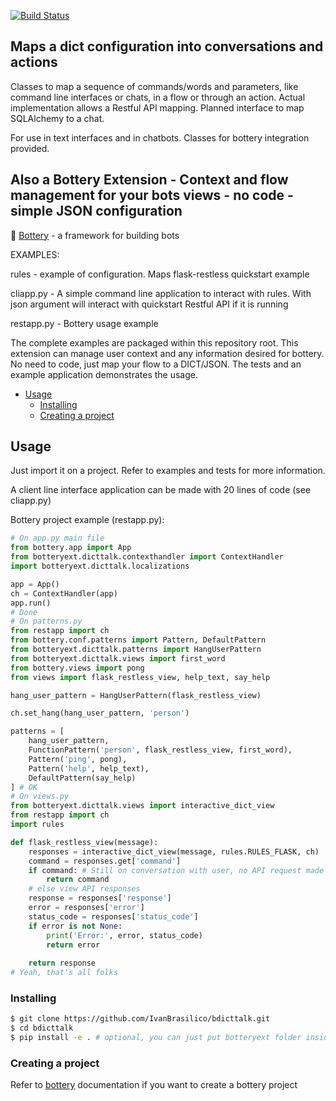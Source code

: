 [![Build Status](https://travis-ci.org/IvanBrasilico/bdicttalk.svg?branch=master)](https://travis-ci.org/IvanBrasilico/bdicttalk)

## Maps a dict configuration into conversations and actions

Classes to map a sequence of commands/words and parameters, like command line interfaces or chats, in a flow or through an action. Actual implementation allows a Restful API mapping. Planned interface to map SQLAlchemy to a chat.

For use in text interfaces and in chatbots. Classes for bottery integration provided.

## Also a Bottery Extension - Context and flow management for your bots views - no code - simple JSON configuration
:battery: [Bottery](https://github.com/rougeth/bottery/)  - a framework for building bots

EXAMPLES:

rules - example of configuration. Maps flask-restless quickstart example

cliapp.py - A simple command line application to interact with rules. With json argument will interact with quickstart Restful API if it is running

restapp.py - Bottery usage example


The complete examples are packaged within this repository root. This extension can manage user context and any information desired for bottery. No need to code, just map your flow to a DICT/JSON. The tests and an example application demonstrates the usage.

* [Usage](#usage)
  * [Installing](#installing)
  * [Creating a project](#creating-a-project)


## Usage
Just import it on a project. Refer to examples and tests for more information.

A client line interface application can be made with 20 lines of code (see cliapp.py) 

Bottery project example (restapp.py):

```python
# On app.py main file
from bottery.app import App
from botteryext.dicttalk.contexthandler import ContextHandler
import botteryext.dicttalk.localizations

app = App()
ch = ContextHandler(app)
app.run()
# Done
# On patterns.py
from restapp import ch
from bottery.conf.patterns import Pattern, DefaultPattern
from botteryext.dicttalk.patterns import HangUserPattern
from botteryext.dicttalk.views import first_word
from bottery.views import pong
from views import flask_restless_view, help_text, say_help

hang_user_pattern = HangUserPattern(flask_restless_view)

ch.set_hang(hang_user_pattern, 'person')

patterns = [
    hang_user_pattern,
    FunctionPattern('person', flask_restless_view, first_word),
    Pattern('ping', pong),
    Pattern('help', help_text),
    DefaultPattern(say_help)
] # OK
# On views.py
from botteryext.dicttalk.views import interactive_dict_view
from restapp import ch
import rules

def flask_restless_view(message):
    responses = interactive_dict_view(message, rules.RULES_FLASK, ch)
	command = responses.get['command']
	if command: # Still on conversation with user, no API request made yet
		return command
	# else view API responses
	response = responses['response']
	error = responses['error']
	status_code = responses['status_code']
	if error is not None:
		print('Error:', error, status_code)
		return error
	
	return response
# Yeah, that's all folks
```

### Installing
```bash
$ git clone https://github.com/IvanBrasilico/bdicttalk.git
$ cd bdicttalk
$ pip install -e . # optional, you can just put botteryext folder inside your project
```

### Creating a project 

Refer to [bottery](https://github.com/rougeth/bottery/) documentation if you want to create a bottery project


